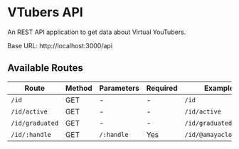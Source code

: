 # VTubers API

An REST API application to get data about Virtual YouTubers.

Base URL: http://localhost:3000/api

## Available Routes

| Route           | Method | Parameters | Required | Examples               | Region |
| --------------- | ------ | ---------- | -------- | ---------------------- | ------ |
| `/id`           | GET    | -          | -        | `/id`                  | 🇮🇩     |
| `/id/active`    | GET    | -          | -        | `/id/active`           | 🇮🇩     |
| `/id/graduated` | GET    | -          | -        | `/id/graduated`        | 🇮🇩     |
| `/id/:handle`   | GET    | `/:handle` | Yes      | `/id/@amayaclorentine` | 🇮🇩     |
